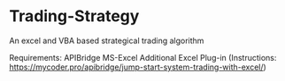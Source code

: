 # Trading-Strategy
An excel and VBA based strategical trading algorithm

Requirements:
APIBridge
MS-Excel
Additional Excel Plug-in
(Instructions: https://mycoder.pro/apibridge/jump-start-system-trading-with-excel/)

